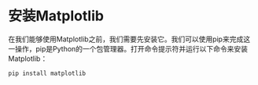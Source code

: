 # 安装Matplotlib

在我们能够使用Matplotlib之前，我们需要先安装它。我们可以使用pip来完成这一操作，pip是Python的一个包管理器。打开命令提示符并运行以下命令来安装Matplotlib：

```python
pip install matplotlib
```
